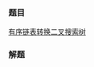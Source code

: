 ### 题目
[有序链表转换二叉搜索树](https://leetcode-cn.com/problems/convert-sorted-list-to-binary-search-tree/description/)

### 解题
